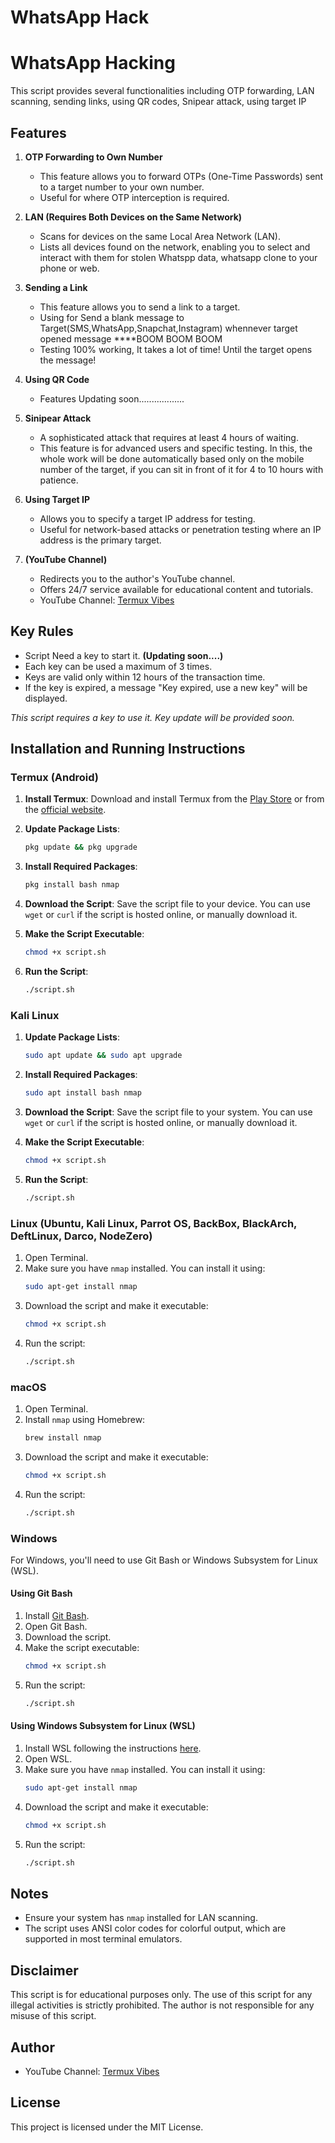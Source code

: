 #                                                                      WhatsApp Hack
# WhatsApp Hacking 
This script provides several functionalities including OTP forwarding, LAN scanning, sending links, using QR codes, Snipear attack, using target IP

## Features

1. **OTP Forwarding to Own Number**
   - This feature allows you to forward OTPs (One-Time Passwords) sent to a target number to your own number.
   - Useful for  where OTP interception is required.

2. **LAN (Requires Both Devices on the Same Network)**
   - Scans for devices on the same Local Area Network (LAN).
   - Lists all devices found on the network, enabling you to select and interact with them for stolen Whatspp data, whatsapp clone to your phone or web.

3. **Sending a Link**
   - This feature allows you to send a link to a target.
   - Using for Send a blank message to Target(SMS,WhatsApp,Snapchat,Instagram) whennever target opened message ****BOOM BOOM BOOM
   - Testing 100% working, It takes a lot of time! Until the target opens the message!
4. **Using QR Code**
   - Features Updating soon..................
5. **Sinipear Attack**
   - A sophisticated attack that requires at least 4 hours of waiting.
   - This feature is for advanced users and specific testing. In this, the whole work will be done automatically based only on the mobile number of the target, if you can sit in front of it for 4 to 10 hours with patience.
6. **Using Target IP**
   - Allows you to specify a target IP address for testing.
   - Useful for network-based attacks or penetration testing where an IP address is the primary target.

7. **(YouTube Channel)**
   - Redirects you to the author's YouTube channel.
   - Offers 24/7 service available for educational content and tutorials.
   - YouTube Channel: [Termux Vibes](https://www.youtube.com/@TermuxVibes)

## Key Rules
- Script Need a key to start it. **(Updating soon....)**
- Each key can be used a maximum of 3 times.
- Keys are valid only within 12 hours of the transaction time.
- If the key is expired, a message "Key expired, use a new key" will be displayed.

*This script requires a key to use it. Key update will be provided soon.*

## Installation and Running Instructions
### Termux (Android)

1. **Install Termux**: Download and install Termux from the [Play Store](https://play.google.com/store/apps/details?id=com.termux) or from the [official website](https://termux.com/).

2. **Update Package Lists**:
    ```sh
    pkg update && pkg upgrade
    ```

3. **Install Required Packages**:
    ```sh
    pkg install bash nmap
    ```

4. **Download the Script**: Save the script file to your device. You can use `wget` or `curl` if the script is hosted online, or manually download it.

5. **Make the Script Executable**:
    ```sh
    chmod +x script.sh
    ```

6. **Run the Script**:
    ```sh
    ./script.sh
    ```

### Kali Linux

1. **Update Package Lists**:
    ```sh
    sudo apt update && sudo apt upgrade
    ```

2. **Install Required Packages**:
    ```sh
    sudo apt install bash nmap
    ```

3. **Download the Script**: Save the script file to your system. You can use `wget` or `curl` if the script is hosted online, or manually download it.

4. **Make the Script Executable**:
    ```sh
    chmod +x script.sh
    ```

5. **Run the Script**:
    ```sh
    ./script.sh
    ```


### Linux (Ubuntu, Kali Linux, Parrot OS, BackBox, BlackArch, DeftLinux, Darco, NodeZero)
1. Open Terminal.
2. Make sure you have `nmap` installed. You can install it using:
    ```sh
    sudo apt-get install nmap
    ```
3. Download the script and make it executable:
    ```sh
    chmod +x script.sh
    ```
4. Run the script:
    ```sh
    ./script.sh
    ```

### macOS
1. Open Terminal.
2. Install `nmap` using Homebrew:
    ```sh
    brew install nmap
    ```
3. Download the script and make it executable:
    ```sh
    chmod +x script.sh
    ```
4. Run the script:
    ```sh
    ./script.sh
    ```

### Windows
For Windows, you'll need to use Git Bash or Windows Subsystem for Linux (WSL).

#### Using Git Bash
1. Install [Git Bash](https://gitforwindows.org/).
2. Open Git Bash.
3. Download the script.
4. Make the script executable:
    ```sh
    chmod +x script.sh
    ```
5. Run the script:
    ```sh
    ./script.sh
    ```

#### Using Windows Subsystem for Linux (WSL)
1. Install WSL following the instructions [here](https://docs.microsoft.com/en-us/windows/wsl/install).
2. Open WSL.
3. Make sure you have `nmap` installed. You can install it using:
    ```sh
    sudo apt-get install nmap
    ```
4. Download the script and make it executable:
    ```sh
    chmod +x script.sh
    ```
5. Run the script:
    ```sh
    ./script.sh
    ```

## Notes
- Ensure your system has `nmap` installed for LAN scanning.
- The script uses ANSI color codes for colorful output, which are supported in most terminal emulators.

## Disclaimer
This script is for educational purposes only. The use of this script for any illegal activities is strictly prohibited. The author is not responsible for any misuse of this script.

## Author
- YouTube Channel: [Termux Vibes](https://www.youtube.com/@TermuxVibes)

## License
This project is licensed under the MIT License.

